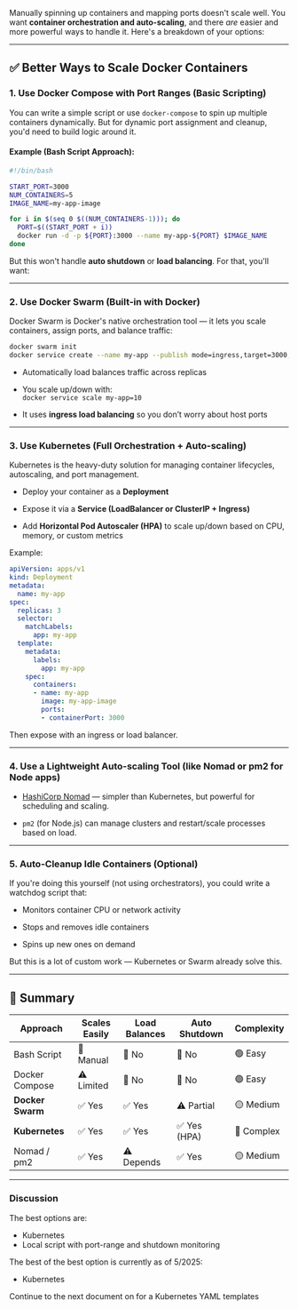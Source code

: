 Manually spinning up containers and mapping ports doesn't scale well. You want **container orchestration and auto-scaling**, and there _are_ easier and more powerful ways to handle it. Here's a breakdown of your options:

---

## ✅ Better Ways to Scale Docker Containers

### 1. **Use Docker Compose with Port Ranges (Basic Scripting)**

You can write a simple script or use `docker-compose` to spin up multiple containers dynamically. But for dynamic port assignment and cleanup, you'd need to build logic around it.

#### Example (Bash Script Approach):

```bash
#!/bin/bash

START_PORT=3000
NUM_CONTAINERS=5
IMAGE_NAME=my-app-image

for i in $(seq 0 $((NUM_CONTAINERS-1))); do
  PORT=$((START_PORT + i))
  docker run -d -p ${PORT}:3000 --name my-app-${PORT} $IMAGE_NAME
done
```

But this won't handle **auto shutdown** or **load balancing**. For that, you'll want:

---

### 2. **Use Docker Swarm (Built-in with Docker)**

Docker Swarm is Docker's native orchestration tool — it lets you scale containers, assign ports, and balance traffic:

```bash
docker swarm init
docker service create --name my-app --publish mode=ingress,target=3000,published=80 --replicas=5 my-app-image
```

- Automatically load balances traffic across replicas
    
- You scale up/down with:  
    `docker service scale my-app=10`
    
- It uses **ingress load balancing** so you don’t worry about host ports
    

---

### 3. **Use Kubernetes (Full Orchestration + Auto-scaling)**

Kubernetes is the heavy-duty solution for managing container lifecycles, autoscaling, and port management.

- Deploy your container as a **Deployment**
    
- Expose it via a **Service (LoadBalancer or ClusterIP + Ingress)**
    
- Add **Horizontal Pod Autoscaler (HPA)** to scale up/down based on CPU, memory, or custom metrics
    

Example:

```yaml
apiVersion: apps/v1
kind: Deployment
metadata:
  name: my-app
spec:
  replicas: 3
  selector:
    matchLabels:
      app: my-app
  template:
    metadata:
      labels:
        app: my-app
    spec:
      containers:
      - name: my-app
        image: my-app-image
        ports:
        - containerPort: 3000
```

Then expose with an ingress or load balancer.

---

### 4. **Use a Lightweight Auto-scaling Tool (like Nomad or pm2 for Node apps)**

- [HashiCorp Nomad](https://www.nomadproject.io/) — simpler than Kubernetes, but powerful for scheduling and scaling.
    
- `pm2` (for Node.js) can manage clusters and restart/scale processes based on load.
    

---

### 5. **Auto-Cleanup Idle Containers (Optional)**

If you're doing this yourself (not using orchestrators), you could write a watchdog script that:

- Monitors container CPU or network activity
    
- Stops and removes idle containers
    
- Spins up new ones on demand
    

But this is a lot of custom work — Kubernetes or Swarm already solve this.

---

## 🔧 Summary

|Approach|Scales Easily|Load Balances|Auto Shutdown|Complexity|
|---|---|---|---|---|
|Bash Script|🚫 Manual|🚫 No|🚫 No|🟢 Easy|
|Docker Compose|⚠️ Limited|🚫 No|🚫 No|🟢 Easy|
|**Docker Swarm**|✅ Yes|✅ Yes|⚠️ Partial|🟡 Medium|
|**Kubernetes**|✅ Yes|✅ Yes|✅ Yes (HPA)|🔴 Complex|
|Nomad / pm2|✅ Yes|⚠️ Depends|✅ Yes|🟡 Medium|

---

### Discussion

The best options are:
- Kubernetes
- Local script with port-range and shutdown monitoring

The best of the best option is currently as of 5/2025:
- Kubernetes

Continue to the next document on for a Kubernetes YAML templates
